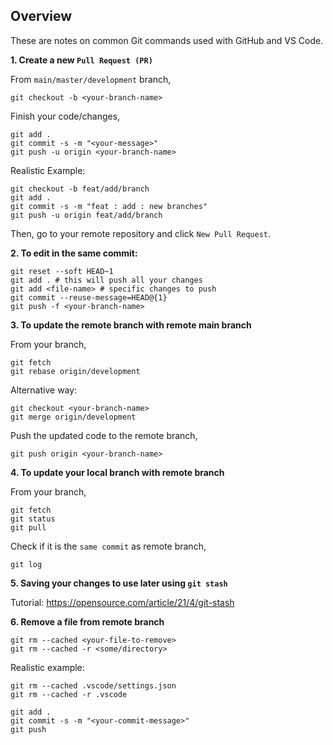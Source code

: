 ## Overview

These are notes on common Git commands used with GitHub and VS Code.

**1. Create a new `Pull Request (PR)`**

From `main/master/development` branch,
```
git checkout -b <your-branch-name>
```

Finish your code/changes,

```
git add .
git commit -s -m "<your-message>"
git push -u origin <your-branch-name> 
```

Realistic Example:
```
git checkout -b feat/add/branch
git add .
git commit -s -m "feat : add : new branches"
git push -u origin feat/add/branch
```

Then, go to your remote repository and click `New Pull Request`.

**2. To edit in the same commit:**

```
git reset --soft HEAD~1
git add . # this will push all your changes
git add <file-name> # specific changes to push
git commit --reuse-message=HEAD@{1}
git push -f <your-branch-name>
```

**3. To update the remote branch with remote main branch**

From your branch,

```
git fetch
git rebase origin/development
```
Alternative way:
```
git checkout <your-branch-name>
git merge origin/development
```

Push the updated code to the remote branch,

```
git push origin <your-branch-name>
```

**4. To update your local branch with remote branch**

From your branch,
```
git fetch
git status
git pull
```
Check if it is the `same commit` as remote branch,
```
git log
```

**5. Saving your changes to use later using `git stash`**

Tutorial: https://opensource.com/article/21/4/git-stash

**6. Remove a file from remote branch**
```
git rm --cached <your-file-to-remove>
git rm --cached -r <some/directory>
```
Realistic example:
```
git rm --cached .vscode/settings.json
git rm --cached -r .vscode
```
```
git add .
git commit -s -m "<your-commit-message>"
git push
```